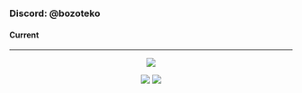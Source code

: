 ### Discord: @bozoteko
#### Current
<hr>
<p align="center">
    <img src=https://lanyard.cnrad.dev/api/978886625562095617>
    <!-- GitHub Stats -->
<p align="center">
    <img src="https://github-readme-stats.vercel.app/api?username=bozoteko&theme=radical&show_icons=true&count_private=true">
    <img src= "https://github-readme-stats.vercel.app/api/top-langs/?username=bozoteko&theme=radical&layout=compact">
</p>
<br>
<br>
</p>
<p align="center"> <img src="" alt="" /> </p>
<br>
</hr>
